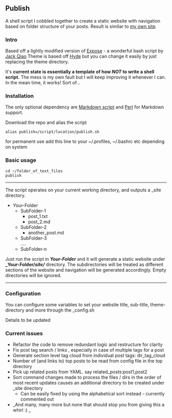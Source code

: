 ## Publish

A shell script I cobbled together to create a static website with navigation based on folder structure of your posts.
Result is similar to [my own site](https://proxygeek.github.io).

### Intro

Based off a lightly modified version of [Expose](https://github.com/Jack000/Expose) - a wonderful bash script by [Jack Qiao](http://jack.works/)
Theme is based off [Hyde](https://github.com/poole/hyde) but you can change it easily by just replacing the theme directory.

It's **current state is essentially a template of how _NOT_ to write a shell script.**
The mess is my own fault but I will keep improving it whenever I can.  
In the mean time, it works! Sort of...   


### Installation

The only optional dependency are [Markdown script](https://daringfireball.net/projects/markdown/) and [Perl](https://www.perl.org/get.html) for Markdown support.

Download the repo and alias the script

	alias publish=/script/location/publish.sh

for permanent use add this line to your ~/.profiles, ~/.bashrc etc depending on system


### Basic usage

	cd ~/folder_of_text_files
	publish

* * * * 
	
The script operates on your current working directory, and outputs a _site directory.

- Your-Folder  
	- SubFolder-1  
		- post_1.txt  
		- post_2.md  
	- SubFolder-2  
		- another_post.md  
	- SubFolder-3  
	....  
	- SubFolder-n  

Just run the script in **_Your-Folder_** and it will generate a static website under **_Your-Folder/_site/_** directory.
The subdirectories will be treated as different sections of the website and navigation will be generated accordingly.
Empty directories will be ignored.

* * * * 


### Configuration
You can configure some variables to set your website title, sub-title, theme-directory and more through the _config.sh

Details to be updated

### Current issues
- Refactor the code to remove redundant logic and restructure for clarity
- Fix post tag search / links , especially in case of multiple tags for a post
- Generate section level tag cloud from individual post tags: dir_tag_cloud
- Number of (and links to) top posts to be read from config file in the top directory
- Pick up related posts from YAML. say related_posts:post1,post2
- Sort command changes made to process the files / dirs in the order of most recent updates causes an additional directory to be created under _site directory
	- Can be easily fixed by using the alphabetical sort instead - currently commented out 
- _And many, many more but none that should stop you from giving this a whirl :) _

